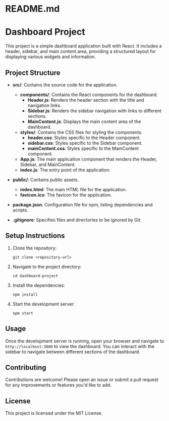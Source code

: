 # README.md

# Dashboard Project

This project is a simple dashboard application built with React. It includes a header, sidebar, and main content area, providing a structured layout for displaying various widgets and information.

## Project Structure

- **src/**: Contains the source code for the application.
  - **components/**: Contains the React components for the dashboard.
    - **Header.js**: Renders the header section with the title and navigation links.
    - **Sidebar.js**: Renders the sidebar navigation with links to different sections.
    - **MainContent.js**: Displays the main content area of the dashboard.
  - **styles/**: Contains the CSS files for styling the components.
    - **header.css**: Styles specific to the Header component.
    - **sidebar.css**: Styles specific to the Sidebar component.
    - **mainContent.css**: Styles specific to the MainContent component.
  - **App.js**: The main application component that renders the Header, Sidebar, and MainContent.
  - **index.js**: The entry point of the application.

- **public/**: Contains public assets.
  - **index.html**: The main HTML file for the application.
  - **favicon.ico**: The favicon for the application.

- **package.json**: Configuration file for npm, listing dependencies and scripts.

- **.gitignore**: Specifies files and directories to be ignored by Git.

## Setup Instructions

1. Clone the repository:
   ```
   git clone <repository-url>
   ```

2. Navigate to the project directory:
   ```
   cd dashboard-project
   ```

3. Install the dependencies:
   ```
   npm install
   ```

4. Start the development server:
   ```
   npm start
   ```

## Usage

Once the development server is running, open your browser and navigate to `http://localhost:3000` to view the dashboard. You can interact with the sidebar to navigate between different sections of the dashboard.

## Contributing

Contributions are welcome! Please open an issue or submit a pull request for any improvements or features you'd like to add.

## License

This project is licensed under the MIT License.